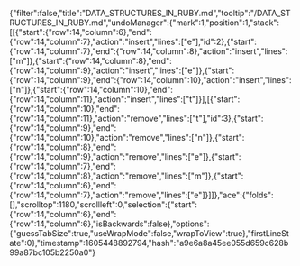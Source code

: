 {"filter":false,"title":"DATA_STRUCTURES_IN_RUBY.md","tooltip":"/DATA_STRUCTURES_IN_RUBY.md","undoManager":{"mark":1,"position":1,"stack":[[{"start":{"row":14,"column":6},"end":{"row":14,"column":7},"action":"insert","lines":["e"],"id":2},{"start":{"row":14,"column":7},"end":{"row":14,"column":8},"action":"insert","lines":["m"]},{"start":{"row":14,"column":8},"end":{"row":14,"column":9},"action":"insert","lines":["e"]},{"start":{"row":14,"column":9},"end":{"row":14,"column":10},"action":"insert","lines":["n"]},{"start":{"row":14,"column":10},"end":{"row":14,"column":11},"action":"insert","lines":["t"]}],[{"start":{"row":14,"column":10},"end":{"row":14,"column":11},"action":"remove","lines":["t"],"id":3},{"start":{"row":14,"column":9},"end":{"row":14,"column":10},"action":"remove","lines":["n"]},{"start":{"row":14,"column":8},"end":{"row":14,"column":9},"action":"remove","lines":["e"]},{"start":{"row":14,"column":7},"end":{"row":14,"column":8},"action":"remove","lines":["m"]},{"start":{"row":14,"column":6},"end":{"row":14,"column":7},"action":"remove","lines":["e"]}]]},"ace":{"folds":[],"scrolltop":1180,"scrollleft":0,"selection":{"start":{"row":14,"column":6},"end":{"row":14,"column":6},"isBackwards":false},"options":{"guessTabSize":true,"useWrapMode":false,"wrapToView":true},"firstLineState":0},"timestamp":1605448892794,"hash":"a9e6a8a45ee055d659c628b99a87bc105b2250a0"}